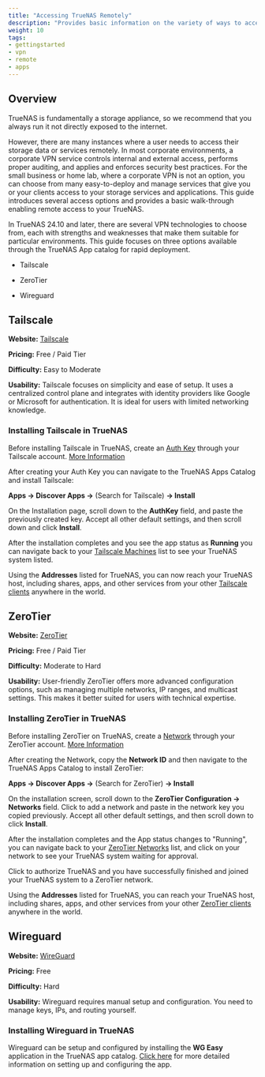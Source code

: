 ```yaml
---
title: "Accessing TrueNAS Remotely"
description: "Provides basic information on the variety of ways to access TrueNAS remotely"
weight: 10
tags:
- gettingstarted
- vpn
- remote
- apps
---
```


## Overview

TrueNAS is fundamentally a storage appliance, so we recommend that you always run it not directly exposed to the internet.

However, there are many instances where a user needs to access their storage data or services remotely.
In most corporate environments, a corporate VPN service controls internal and external access, performs proper auditing, and applies and enforces security best practices.
For the small business or home lab, where a corporate VPN is not an option, you can choose from many easy-to-deploy and manage services that give you or your clients access to your storage services and applications.
This guide introduces several access options and provides a basic walk-through enabling remote access to your TrueNAS.

In TrueNAS 24.10 and later, there are several VPN technologies to choose from, each with strengths and weaknesses that make them suitable for particular environments.
This guide focuses on three options available through the TrueNAS App catalog for rapid deployment.

- Tailscale

- ZeroTier

- Wireguard

## Tailscale

**Website:** [Tailscale](https://www.tailscale.com/)

**Pricing:** Free / Paid Tier

**Difficulty:** Easy to Moderate

**Usability:** Tailscale focuses on simplicity and ease of setup. It uses a centralized control plane and integrates with identity providers like Google or Microsoft for authentication. It is ideal for users with limited networking knowledge.

### Installing Tailscale in TrueNAS

Before installing Tailscale in TrueNAS, create an [Auth Key](https://login.tailscale.com/admin/settings/keys) through your Tailscale account. [More Information](https://tailscale.com/kb/1085/auth-keys)

After creating your Auth Key you can navigate to the TrueNAS Apps Catalog and install Tailscale:

**Apps -> Discover Apps ->** (Search for Tailscale) **-> Install**

On the Installation page, scroll down to the **AuthKey** field, and paste the previously created key. Accept all other default settings, and then scroll down and click **Install**.

After the installation completes and you see the app status as **Running** you can navigate back to your [Tailscale Machines](https://login.tailscale.com/admin/machines) list to see your TrueNAS system listed.

Using the **Addresses**  listed for TrueNAS, you can now reach your TrueNAS host, including shares, apps, and other services from your other [Tailscale clients](https://tailscale.com/download) anywhere in the world.

## ZeroTier

**Website:** [ZeroTier](https://www.zerotier.com/)

**Pricing:** Free / Paid Tier

**Difficulty:** Moderate to Hard

**Usability:** User-friendly ZeroTier offers more advanced configuration options, such as managing multiple networks, IP ranges, and multicast settings. This makes it better suited for users with technical expertise.

### Installing ZeroTier in TrueNAS

Before installing ZeroTier on TrueNAS, create a [Network](https://my.zerotier.com/network) through your ZeroTier account. [More Information](https://docs.zerotier.com/start)

After creating the Network, copy the **Network ID** and then navigate to the TrueNAS Apps Catalog to install ZeroTier:

**Apps -> Discover Apps ->** (Search for ZeroTier) **-> Install**

On the installation screen, scroll down to the **ZeroTier Configuration -> Networks** field.
Click to add a network and paste in the network key you copied previously. Accept all other default settings, and then scroll down to click **Install**.

After the installation completes and the App status changes to "Running", you can navigate back to your [ZeroTier Networks](https://my.zerotier.com/networks) list, and click on your network to see your TrueNAS system waiting for approval.

Click to authorize TrueNAS and you have successfully finished and joined your TrueNAS system to a ZeroTier network.

Using the **Addresses** listed for TrueNAS, you can reach your TrueNAS host, including shares, apps, and other services from your other [ZeroTier clients](https://www.zerotier.com/download/) anywhere in the world.

## Wireguard

**Website:** [WireGuard](https://www.wireguard.com)

**Pricing:** Free

**Difficulty:** Hard

**Usability:** Wireguard requires manual setup and configuration. You need to manage keys, IPs, and routing yourself.

### Installing Wireguard in TrueNAS

Wireguard can be setup and configured by installing the **WG Easy** application in the TrueNAS app catalog. [Click here](https://apps.truenas.com/catalog/wg-easy/) for more detailed information on setting up and configuring the app.
